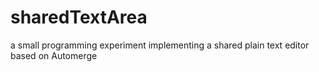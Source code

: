 # sharedTextArea #

a small programming experiment implementing a shared plain text editor based on Automerge
